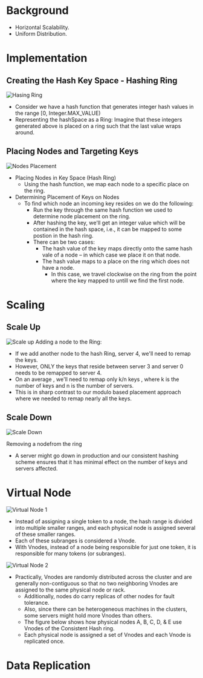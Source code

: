 # Background
 - Horizontal Scalability.
 - Uniform Distribution.

# Implementation

## Creating the Hash Key Space - Hashing Ring
![Hasing Ring](https://raw.githubusercontent.com/lambda826/My-Notebook/master/08%20System%20Design/01%20System%20Design%20Tools/resource/consistent%20hashing/01%20Hasing%20Ring.png)

 - Consider we have a hash function that generates integer hash values in the range [0, Integer.MAX_VALUE)
 - Representing the hashSpace as a Ring: Imagine that these integers generated above is placed on a ring such that the last value wraps around.


## Placing Nodes and Targeting Keys
![Nodes Placement](https://raw.githubusercontent.com/lambda826/My-Notebook/master/08%20System%20Design/01%20System%20Design%20Tools/resource/consistent%20hashing/02%20Key%20Placement.png)
 - Placing Nodes in Key Space (Hash Ring)
    - Using the hash function, we map each node to a specific place on the ring.
 - Determining Placement of Keys on Nodes
	- To find which node an incoming key resides on we do the following:
		- Run the key through the same hash function we used to determine node placement on the ring.​
		- After hashing the key, we'll get an integer value which will be contained in the hash space, i.e., it can be mapped to some postion in the hash ring.
		- There can be two cases:
			- The hash value of the key maps directly onto the same hash vale of a node – in which case we place it on that node.
			- The hash value maps to a place on the ring which does not have a node.
				- In this case, we travel clockwise on the ring from the point where the key mapped to untill we find the first node.


# Scaling
## Scale Up
![Scale up](https://raw.githubusercontent.com/lambda826/My-Notebook/master/08%20System%20Design/01%20System%20Design%20Tools/resource/consistent%20hashing/03%20Scale%20Up.png)
Adding a node to the Ring:
 - If we add another node to the hash Ring, server 4, we'll need to remap the keys.
 - However, ONLY the keys that reside between server 3 and server 0 needs to be remapped to server 4.
 - On an average , we'll need to remap only k/n keys , where k is the number of keys and n is the number of servers.
 - This is in sharp contrast to our modulo based placement approach where we needed to remap nearly all the keys.

## Scale Down
![Scale Down](https://raw.githubusercontent.com/lambda826/My-Notebook/master/08%20System%20Design/01%20System%20Design%20Tools/resource/consistent%20hashing/04%20Scale%20Down.png)

Removing a nodefrom the ring
 - A server might go down in production and our consistent hashing scheme ensures that it has minimal effect on the number of keys and servers affected.


# Virtual Node
![Virtual Node 1](https://raw.githubusercontent.com/lambda826/My-Notebook/master/08%20System%20Design/01%20System%20Design%20Tools/resource/consistent%20hashing/05%20Virtual%20Node%201.png)
 - Instead of assigning a single token to a node, the hash range is divided into multiple smaller ranges, and each physical node is assigned several of these smaller ranges.
 - Each of these subranges is considered a Vnode.
 - With Vnodes, instead of a node being responsible for just one token, it is responsible for many tokens (or subranges).

![Virtual Node 2](https://raw.githubusercontent.com/lambda826/My-Notebook/master/08%20System%20Design/01%20System%20Design%20Tools/resource/consistent%20hashing/06%20Virtual%20Node%202.png)
 - Practically, Vnodes are randomly distributed across the cluster and are generally non-contiguous so that no two neighboring Vnodes are assigned to the same physical node or rack.
	 - Additionally, nodes do carry replicas of other nodes for fault tolerance.
	 - Also, since there can be heterogeneous machines in the clusters, some servers might hold more Vnodes than others.
	 - The figure below shows how physical nodes A, B, C, D, & E use Vnodes of the Consistent Hash ring.
	 - Each physical node is assigned a set of Vnodes and each Vnode is replicated once.


# Data Replication
<!--stackedit_data:
eyJoaXN0b3J5IjpbLTIxMzk1MDI3ODhdfQ==
-->